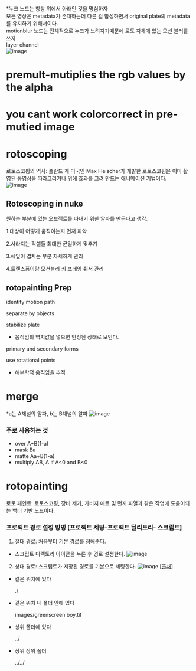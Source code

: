 
*누크 노드는 항상 위에서 아래인 것을 명심하자   
    모든 영상은 metadata가 존재하는데 다른 걸 합성하면서 original plate의 metadata를 유지하기 위해서이다.   
    motionblur 노드는 전체적으로 누크가 느려지기때문에 로토 자체에 있는 모션 블러를 쓰자   
    layer channel   
       ![image](https://user-images.githubusercontent.com/113075273/231084860-0fbd8bf6-7785-4ac0-9af1-adcd688e568c.png)
  
# premult-mutiplies the rgb values by the alpha
# you cant work colorcorrect in pre-mutied image


# rotoscoping
로토스코핑의 역사: 폴란드 계 미국인 Max Fleischer가 개발한 로토스코핑은 이미 촬영된 동영상을 따라그리거나 위에 효과를 그려 만드는 애니메이션 기법이다.   
![image](https://user-images.githubusercontent.com/113075273/206973946-dd98c333-a677-48f1-93fc-e5bda7768712.png)


## Rotoscoping in nuke
원하는 부분에 있는 오브젝트를 따내기 위한 알파를 만든다고 생각. 

1.대상이 어떻게 움직이는지 먼저 파악

2.사라지는 픽셀들 최대한 균일하게 맞추기

3.쉐잎이 겹치는 부분 자세하게 관리

4.트랜스폼이랑 모션블러 키 프레임 줘서 관리

## rotopainting Prep

identify motion path

separate by objects

stabilize plate

- 움직임의 역치값을 넣으면 안정된 상태로 보인다.

primary and secondary forms

use rotational points

- 해부학적 움직임을 추적

# merge
*a는 A채널의 알파, b는 B채널의 알파
![image](https://user-images.githubusercontent.com/113075273/206976172-b3753f07-4c97-4bc7-a824-f9785d04ae07.png)   
   
    
 ### 주로 사용하는 것
- over A+B(1-a)
- mask Ba
- matte Aa+B(1-a)
- multiply AB, A if A<0 and B<0

# rotopainting
로토 페인트: 로토스코핑, 장비 제거, 가비지 매트 및 먼지 파열과 같은 작업에 도움이되는 백터 기반 노드이다.


### 프로젝트 경로 설정 방벙 [프로젝트 세팅-프로젝트 딜리토리- 스크립트]

1. 절대 경로: 처음부터 기본 경로를 정해준다.
- 스크립트 디렉토리 아이콘을 누른 후 경로 설정한다.
 ![image](https://user-images.githubusercontent.com/113075273/206977769-a36adc6c-2552-4ba2-adc0-f7866fe100cf.png)

2. 상대 경로: 스크립트가 저장된 경로를 기본으로 세팅한다.
![image](https://user-images.githubusercontent.com/113075273/206977794-03d427da-eb0a-45de-88a1-159a68e94d1b.png)
[[출처](https://m.blog.naver.com/PostView.naver?isHttpsRedirect=true&blogId=loveandpic&logNo=221037444169)]
- 같은 위치에 있다
    
    ./
    
- 같은 위치 내 폴더 안에 있다
    
    images/greenscreen boy.tif 
    
- 상위 폴더에 있다
    
    ../
    
- 상위 상위 폴더
    
    ../../
    
